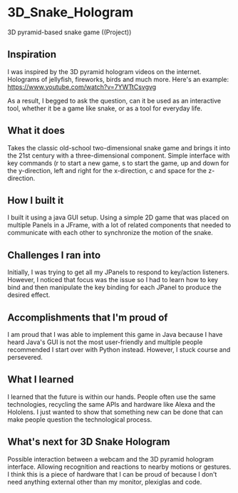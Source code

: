 # 3D_Snake_Hologram
3D pyramid-based snake game ((Project))

## Inspiration

I was inspired by the 3D pyramid hologram videos on the internet. Holograms of jellyfish, fireworks, birds and much more. Here's an example: https://www.youtube.com/watch?v=7YWTtCsvgvg 

As a result, I begged to ask the question, can it be used as an interactive tool, whether it be a game like snake, or as a tool for everyday life.

## What it does

Takes the classic old-school two-dimensional snake game and brings it into the 21st century with a three-dimensional component. Simple interface with key commands (r to start a new game, s to start the game, up and down for the y-direction, left and right for the x-direction, c and space for the z-direction.

## How I built it

I built it using a java GUI setup. Using a simple 2D game that was placed on multiple Panels in a JFrame, with a lot of related components that needed to communicate with each other to synchronize the motion of the snake.

## Challenges I ran into

Initially, I was trying to get all my JPanels to respond to key/action listeners. However, I noticed that focus was the issue so I had to learn how to key bind and then manipulate the key binding for each JPanel to produce the desired effect.

## Accomplishments that I'm proud of

I am proud that I was able to implement this game in Java because I have heard Java's GUI is not the most user-friendly and multiple people recommended I start over with Python instead. However, I stuck course and persevered.

## What I learned

I learned that the future is within our hands. People often use the same technologies, recycling the same APIs and hardware like Alexa and the Hololens. I just wanted to show that something new can be done that can make people question the technological process.

## What's next for 3D Snake Hologram

Possible interaction between a webcam and the 3D pyramid hologram interface. Allowing recognition and reactions to nearby motions or gestures. I think this is a piece of hardware that I can be proud of because I don't need anything external other than my monitor, plexiglas and code.

